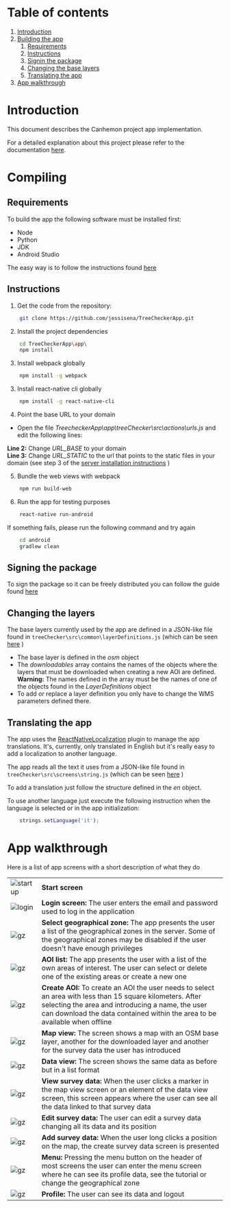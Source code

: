 # Table of contents
1. [Introduction](#introduction)
2. [Building the app](#compiling)
	1. [Requirements](#requirements)
    2. [Instructions](#instructions)
    3. [Signin the package](#considerations)
	4. [Changing the base layers](#changeLayers)
	5. [Translating the app](#translate)
3. [App walkthrough](#walkthrough)

# Introduction <a name="introduction"></a>
This document describes the Canhemon project app implementation.

For a detailed explanation about this project please refer to the documentation [here](https://github.com/jessisena/TreeCheckerApp/blob/master/README.md).

# Compiling <a name="compiling"></a>
## Requirements <a name="requirements"></a>
To build the app the following software must be installed first:
* Node
* Python
* JDK
* Android Studio

The easy way is to follow the instructions found [here](https://facebook.github.io/react-native/docs/getting-started.html#installing-dependencies)

## Instructions <a name="instructions"></a>
1. Get the code from the repository:
```bash
	git clone https://github.com/jessisena/TreeCheckerApp.git
```

2. Install the project dependencies
```bash
	cd TreeCheckerApp\app\
	npm install
```

3. Install webpack globally
```bash
	npm install -g webpack
```

3. Install react-native cli globally
```bash
	npm install -g react-native-cli
```

4. Point the base URL to your domain
* Open the file *TreecheckerApp\app\treeChecker\src\actions\urls.js* and edit the following lines:

**Line 2:** Change *URL_BASE* to your domain  
**Line 3:** Change *URL_STATIC* to the url that points to the static files in your domain (see step 3 of the [server installation instructions](https://github.com/jessisena/TreeCheckerApp/tree/master/web#instructions-) )
 
5. Bundle the web views with webpack
```bash
	npm run build-web
```

6. Run the app for testing purposes
```bash
	react-native run-android
```

If something fails, please run the following command and try again
```bash
	cd android
	gradlew clean
```	

## Signing the package <a name="considerations"></a>
To sign the package so it can be freely distributed you can follow the guide found [here](https://facebook.github.io/react-native/docs/signed-apk-android.html)

## Changing the layers <a name="changeLayers"></a>
The base layers currently used by the app are defined in a JSON-like file found in `treeChecker\src\common\layerDefinitions.js` (which can be seen [here](https://github.com/jessisena/TreeCheckerApp/blob/master/app/treeChecker/src/common/layerDefinitions.js) )
* The base layer is defined in the *osm* object
* The *downloadables* array contains the names of the objects where the layers that must be downloaded when creating a new AOI are defined. **Warning:** The names defined in the array must be the names of one of the objects found in the *LayerDefinitions* object
* To add or replace a layer definition you only have to change the WMS parameters defined there.

## Translating the app <a name="translate"></a>
The app uses the [ReactNativeLocalization](https://github.com/stefalda/ReactNativeLocalization) plugin to manage the app translations. It's, currently, only translated in English but it's really easy to add a localization to another language.

The app reads all the text it uses from a JSON-like file found in `treeChecker\src\screens\string.js` (which can be seen [here](https://github.com/jessisena/TreeCheckerApp/blob/master/app/treeChecker/src/screens/strings.js) )

To add a translation just follow the structure defined in the *en* object.

To use another language just execute the following instruction when the language is selected or in the app initialization:
```javascript
	strings.setLanguage('it');
```

# App walkthrough <a name="walkthrough"></a>
Here is a list of app screens with a short description of what they do

| | |
|---|---|
| ![startup](https://github.com/jessisena/TreeCheckerApp/raw/master/app/treeChecker/docs/startup.png)  |  **Start screen** |
| ![login](https://github.com/jessisena/TreeCheckerApp/raw/master/app/treeChecker/docs/login.png) | **Login screen:** The user enters the email and password used to log in the application |
| ![gz](https://github.com/jessisena/TreeCheckerApp/raw/master/app/treeChecker/docs/selectGZ.png) | **Select geographical zone:** The app presents the user a list of the geographical zones in the server. Some of the geographical zones may be disabled if the user doesn't have enough privileges |
| ![gz](https://github.com/jessisena/TreeCheckerApp/raw/master/app/treeChecker/docs/aoiList.png) | **AOI list:** The app presents the user with a list of the own areas of interest. The user can select or delete one of the existing areas or create a new one|
| ![gz](https://github.com/jessisena/TreeCheckerApp/raw/master/app/treeChecker/docs/createAOI.png) | **Create AOI:** To create an AOI the user needs to select an area with less than 15 square kilometers. After selecting the area and introducing a name, the user can download the data contained within the area to be available when offline |
| ![gz](https://github.com/jessisena/TreeCheckerApp/raw/master/app/treeChecker/docs/mapView.png) | **Map view:** The screen shows a map with an OSM base layer, another for the downloaded layer and another for the survey data the user has introduced |
| ![gz](https://github.com/jessisena/TreeCheckerApp/raw/master/app/treeChecker/docs/dataView.png) | **Data view:** The screen shows the same data as before but in a list format |
| ![gz](https://github.com/jessisena/TreeCheckerApp/raw/master/app/treeChecker/docs/viewSD.png) | **View survey data:** When the user clicks a marker in the map view screen or an element of the data view screen, this screen appears where the user can see all the data linked to that survey data |
| ![gz](https://github.com/jessisena/TreeCheckerApp/raw/master/app/treeChecker/docs/editSD.png) | **Edit survey data:** The user can edit a survey data changing all its data and its position |
| ![gz](https://github.com/jessisena/TreeCheckerApp/raw/master/app/treeChecker/docs/addNewData.png) | **Add survey data:** When the user long clicks a position on the map, the create survey data screen is presented |
| ![gz](https://github.com/jessisena/TreeCheckerApp/raw/master/app/treeChecker/docs/menu.png) | **Menu:** Pressing the menu button on the header of most screens the user can enter the menu screen where he can see its profile data, see the tutorial or change the geographical zone |
| ![gz](https://github.com/jessisena/TreeCheckerApp/raw/master/app/treeChecker/docs/profile.png) | **Profile:** The user can see its data and logout |